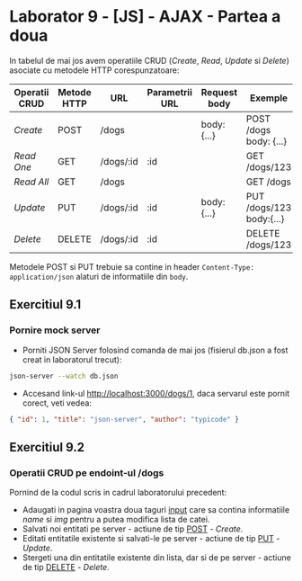 # Laborator 9 - [JS] - AJAX - Partea a doua

In tabelul de mai jos avem operatiile CRUD (_Create_, _Read_, _Update_ si _Delete_) asociate cu metodele HTTP corespunzatoare:

| Operatii CRUD  | Metode HTTP | URL       | Parametrii URL | Request body | Exemple                  |
| -------------- | ----------- | --------- | -------------- | ------------ | ------------------------ |
| _Create_       | POST        | /dogs     |                | body: {...}  | POST /dogs body: {...}   |
| _Read One_     | GET         | /dogs/:id | :id            |              | GET /dogs/123            |
| _Read All_     | GET         | /dogs     |                |              | GET /dogs                |
| _Update_       | PUT         | /dogs/:id | :id            | body: {...}  | PUT /dogs/123 body:{...} |
| _Delete_       | DELETE      | /dogs/:id | :id            |              | DELETE /dogs/123         |

Metodele POST si PUT trebuie sa contine in header `Content-Type: application/json` alaturi de informatiile din `body`.

## Exercitiul 9.1

### Pornire mock server

- Porniti JSON Server folosind comanda de mai jos (fisierul db.json a fost creat in laboratorul trecut):

```bash
json-server --watch db.json
```

- Accesand link-ul [http://localhost:3000/dogs/1](http://localhost:3000/dogs/1), daca servarul este pornit corect, veti vedea:

```json
{ "id": 1, "title": "json-server", "author": "typicode" }
```

## Exercitiul 9.2

### Operatii CRUD pe endoint-ul /dogs

Pornind de la codul scris in cadrul laboratorului precedent:

- Adaugati in pagina voastra doua taguri [input](https://www.w3schools.com/tags/tag_input.asp) care sa contina informatiile _name_ si _img_ pentru a putea modifica lista de catei.
- Salvati noi entitati pe server - actiune de tip [POST](https://spring.io/understanding/REST#post) - _Create_.
- Editati entitatile existente si salvati-le pe server - actiune de tip [PUT](https://spring.io/understanding/REST#put) - _Update_.
- Stergeti una din entitatile existente din lista, dar si de pe server - actiune de tip [DELETE](https://spring.io/understanding/REST#delete) - _Delete_.
